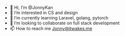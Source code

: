 - 👋 Hi, I’m @JonnyKan
- 👀 I’m interested in CS and design
- 🌱 I’m currently learning Laravel, golang, pytorch
- 💞️ I’m looking to collaborate on full stack development
- 📫 How to reach me Jonny@itwakes.me

<!---
JonnyKan/JonnyKan is a ✨ special ✨ repository because its `README.md` (this file) appears on your GitHub profile.
You can click the Preview link to take a look at your changes.
--->
